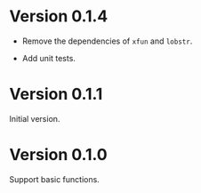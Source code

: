 # Version 0.1.4

- Remove the dependencies of `xfun` and `lobstr`. 

- Add unit tests. 

# Version 0.1.1

Initial version.

# Version 0.1.0

Support basic functions. 
